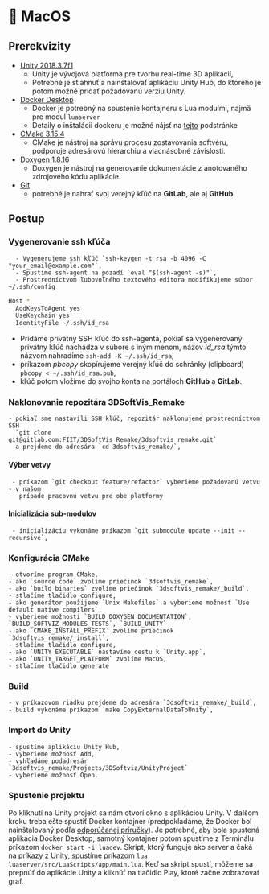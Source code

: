 # 🍎 MacOS

## Prerekvizity
- [Unity 2018.3.7f1](https://unity3d.com/get-unity/download)
    - Unity je vývojová platforma pre tvorbu real-time 3D aplikácií,
    - Potrebné je stiahnuť a nainštalovať aplikáciu Unity Hub, do ktorého je potom možné pridať požadovanú verziu Unity.  
- [Docker Desktop](https://www.docker.com/products/docker-desktop)
    - Docker je potrebný na spustenie kontajneru s Lua modulmi, najmä pre modul `luaserver`
    - Detaily o inštalácii dockeru je možné nájsť na [tejto](../vyvojarska_prirucka/luaserver.md) podstránke
- [CMake 3.15.4](https://github.com/Kitware/CMake/releases/download/v3.15.4/cmake-3.15.4-Darwin-x86_64.dmg)
    - CMake je nástroj na správu procesu zostavovania softvéru, podporuje adresárovú hierarchiu a viacnásobné závislosti.  
- [Doxygen 1.8.16](http://doxygen.nl/files/Doxygen-1.8.16.dmg)
    - Doxygen je nástroj na generovanie dokumentácie z anotovaného zdrojového kódu aplikácie.
- [Git](https://git-scm.com/download/mac)
    - potrebné je nahrať svoj verejný kľúč na **GitLab**, ale aj **GitHub**
## Postup
### Vygenerovanie ssh kľúča

      - Vygenerujeme ssh kľúč `ssh-keygen -t rsa -b 4096 -C "your_email@example.com"`,
      - Spustíme ssh-agent na pozadí `eval "$(ssh-agent -s)"`,
      - Prostredníctvom ľubovoľného textového editora modifikujeme súbor ~/.ssh/config
``` bash
Host *
  AddKeysToAgent yes
  UseKeychain yes
  IdentityFile ~/.ssh/id_rsa
```

   - Pridáme privátny SSH kľúč do ssh-agenta, pokiaľ sa vygenerovaný privátny
     kľúč nachádza v súbore s iným menom, názov *id_rsa* týmto názvom nahradíme
     `ssh-add -K ~/.ssh/id_rsa`,
   - príkazom *pbcopy* skopírujeme verejný kľúč do schránky (clipboard)
     `pbcopy < ~/.ssh/id_rsa.pub`,
   - kľúč potom vložíme do svojho konta na portáloch **GitHub** a **GitLab**.

### Naklonovanie repozitára 3DSoftVis_Remake

    - pokiaľ sme nastavili SSH kľúč, repozitár naklonujeme prostredníctvom SSH
      `git clone git@gitlab.com:FIIT/3DSoftVis_Remake/3dsoftvis_remake.git`
      a prejdeme do adresára `cd 3dsoftvis_remake/`,
    
#### Výber vetvy

     - príkazom `git checkout feature/refactor` vyberieme požadovanú vetvu - v našom
       prípade pracovnú vetvu pre obe platformy
     
#### Inicializácia sub-modulov

     - inicializáciu vykonáme príkazom `git submodule update --init --recursive`,

### Konfigurácia CMake

    - otvoríme program CMake,
    - ako `source code` zvolíme priečinok `3dsoftvis_remake`,
    - ako `build binaries` zvolíme priečinok `3dsoftvis_remake/_build`,
    - stlačíme tlačidlo configure,
    - ako generátor použijeme `Unix Makefiles` a vyberieme možnosť `Use default native compilers`,
    - vyberieme možnosti `BUILD_DOXYGEN_DOCUMENTATION`, `BUILD_SOFTVIZ_MODULES_TESTS`, `BUILD_UNITY`
    - ako `CMAKE_INSTALL_PREFIX` zvolíme priečinok `3dsoftvis_remake/_install`,
    - stlačíme tlačidlo configure,
    - ako `UNITY EXECUTABLE` nastavíme cestu k `Unity.app`,
    - ako `UNITY_TARGET_PLATFORM` zvolíme MacOS,
    - stlačíme tlačidlo generate
    
### Build

    - v príkazovom riadku prejdeme do adresára `3dsoftvis_remake/_build`,
    - build vykonáme príkazom `make CopyExternalDataToUnity`,

### Import do Unity

    - spustíme aplikáciu Unity Hub,
    - vyberieme možnosť Add,  
    - vyhľadáme podadresár `3dsoftvis_remake/Projects/3DSoftviz/UnityProject`
    - vyberieme možnosť Open.

### Spustenie projektu

Po kliknutí na Unity projekt sa nám otvorí okno s aplikáciou Unity. V ďalšom kroku treba ešte spustiť Docker kontajner (predpokladáme, že Docker bol nainštalovaný podľa [odporúčanej príručky](../vyvojarska_prirucka/luaserver.md)). Je potrebné, aby bola spustená aplikácia Docker Desktop, samotný kontajner potom spustíme z Terminálu príkazom `docker start -i luadev`. Skript, ktorý funguje ako server a čaká na príkazy z Unity, spustíme príkazom `lua luaserver/src/LuaScripts/app/main.lua`. Keď sa skript spustí, môžeme sa prepnúť do aplikácie Unity a kliknúť na tlačidlo Play, ktoré začne zobrazovať graf.
